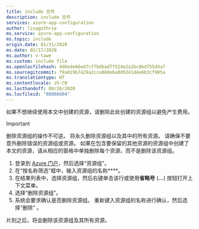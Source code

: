 ```yaml
---
title: include 文件
description: include 文件
services: azure-app-configuration
author: lisaguthrie
ms.service: azure-app-configuration
ms.topic: include
origin.date: 01/31/2020
ms.date: 02/17/2020
ms.author: v-tawe
ms.custom: include file
ms.openlocfilehash: 4d6ede66ed7cffbdbad7f524e2a2bc8bd755d4af
ms.sourcegitcommit: f9a819b7429a2cca868eba0d9241d4e6b3cf905a
ms.translationtype: HT
ms.contentlocale: zh-CN
ms.lasthandoff: 08/26/2020
ms.locfileid: "88866604"
---
```

如果不想继续使用本文中创建的资源，请删除此处创建的资源组以避免产生费用。

> [!IMPORTANT]
> 删除资源组的操作不可逆。 将永久删除资源组以及其中的所有资源。 请确保不要意外删除错误的资源组或资源。 如果在包含要保留的其他资源的资源组中创建了本文的资源，请从相应的窗格中单独删除每个资源，而不是删除该资源组。

1. 登录到 [Azure 门户](https://portal.azure.cn)，然后选择“资源组”。
1. 在“按名称筛选”框中，输入资源组的名称****。 
1. 在结果列表中，选择资源组，然后右键单击该行或使用**省略号** (**...**) 按钮打开上下文菜单。
1. 选择“删除资源组”。
1. 系统会要求确认是否删除资源组。 重新键入资源组的名称进行确认，然后选择“删除”  。

片刻之后，将会删除该资源组及其所有资源。
